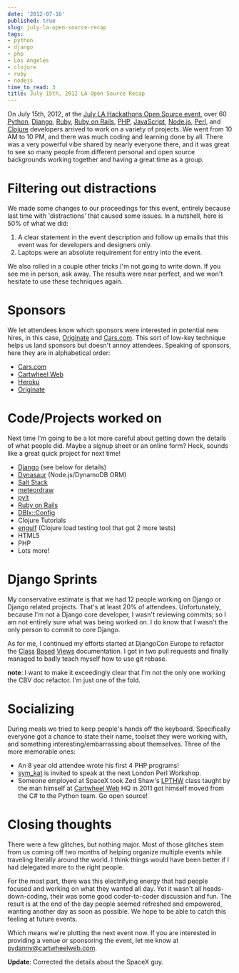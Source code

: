 ```yaml
---
date: '2012-07-16'
published: true
slug: july-la-open-source-recap
tags:
- python
- django
- php
- Los Angeles
- clojure
- ruby
- nodejs
time_to_read: 3
title: July 15th, 2012 LA Open Source Recap
---
```


On July 15th, 2012, at the [July LA Hackathons Open Source
event](http://www.meetup.com/LA-Hackathons/events/64542582/), over 60
[Python](http://python.org), [Django](http://djangoproject.com),
[Ruby](http://www.ruby-lang.org/), [Ruby on
Rails](http://rubyonrails.org/), [PHP](http://www.php.net/),
[JavaScript](http://en.wikipedia.org/wiki/JavaScript),
[Node.js](http://nodejs.org/), [Perl](http://www.perl.org/), and
[Clojure](http://clojure.org) developers arrived to work on a variety of
projects. We went from 10 AM to 10 PM, and there was much coding and
learning done by all. There was a very powerful vibe shared by nearly
everyone there, and it was great to see so many people from different
personal and open source backgrounds working together and having a great
time as a group.

Filtering out distractions
==========================

We made some changes to our proceedings for this event, entirely because
last time with 'distractions' that caused some issues. In a nutshell,
here is 50% of what we did:

1.  A clear statement in the event description and follow up emails that
    this event was for developers and designers only.
2.  Laptops were an absolute requirement for entry into the event.

We also rolled in a couple other tricks I'm not going to write down. If
you see me in person, ask away. The results were near perfect, and we
won't hesitate to use these techniques again.

Sponsors
========

We let attendees know which sponsors were interested in potential new
hires, in this case, [Originate](http://originatelabs.com) and
[Cars.com](http://cars.com). This sort of low-key technique helps us
land sponsors but doesn't annoy attendees. Speaking of sponsors, here
they are in alphabetical order:

-   [Cars.com](http://cars.com)
-   [Cartwheel Web](http://cartwheelweb.com)
-   [Heroku](http://heroku.com)
-   [Originate](http://originatelabs.com)

Code/Projects worked on
=======================

Next time I'm going to be a lot more careful about getting down the
details of what people did. Maybe a signup sheet or an online form?
Heck, sounds like a great quick project for next time!

-   [Django](http://djangoproject.com) (see below for details)
-   [Dynasaur](http://tglines.github.com/dynasaur/) (Node.js/DynamoDB
    ORM)
-   [Salt Stack](https://github.com/saltstack/salt)
-   [meteordraw](https://github.com/philfree/meteordraw)
-   [pyit](https://github.com/harph/pyit)
-   [Ruby on Rails](http://rubyonrails.org/)
-   [DBIx::Config](https://github.com/symkat/DBIx-Config)
-   Clojure Tutorials
-   [engulf](https://github.com/andrewvc/engulf) (Clojure load testing
    tool that got 2 more tests)
-   HTML5
-   PHP
-   Lots more!

Django Sprints
==============

My conservative estimate is that we had 12 people working on Django or
Django related projects. That's at least 20% of attendees.
Unfortunately, because I'm not a Django core developer, I wasn't
reviewing commits; so I am not entirely sure what was being worked on. I
do know that I wasn't the only person to commit to core Django.

As for me, I continued my efforts started at DjangoCon Europe to
refactor the
[Class](https://docs.djangoproject.com/en/dev/topics/class-based-views/)
[Based](https://docs.djangoproject.com/en/dev/ref/class-based-views/)
[Views](https://docs.djangoproject.com/en/dev/ref/class-based-views/mixins/)
documentation. I got in two pull requests and finally managed to badly
teach myself how to use git rebase.

**note**: I want to make it exceedingly clear that I'm not the only one
working the CBV doc refactor. I'm just one of the fold.

Socializing
===========

During meals we tried to keep people's hands off the keyboard.
Specifically everyone got a chance to state their name, toolset they
were working with, and something interesting/embarrassing about
themselves. Three of the more memorable ones:

-   An 8 year old attendee wrote his first 4 PHP programs!
-   [sym_kat](http://twitter.com/sym_kat) is invited to speak at the
    next London Perl Workshop.
-   Someone employed at SpaceX took Zed Shaw's
    [LPTHW](http://learnpythonthehardway.org/) class taught by the man
    himself at [Cartwheel Web](http://cartwheelweb.com) HQ in 2011 got
    himself moved from the C# to the Python team. Go open source!

Closing thoughts
================

There were a few glitches, but nothing major. Most of those glitches
stem from us coming off two months of helping organize multiple events
while traveling literally around the world. I think things would have
been better if I had delegated more to the right people.

For the most part, there was this electrifying energy that had people
focused and working on what they wanted all day. Yet it wasn't all
heads-down-coding, their was some good coder-to-coder discussion and
fun. The result is at the end of the day people seemed refreshed and
empowered, wanting another day as soon as possible. We hope to be able
to catch this feeling at future events.

Which means we're plotting the next event now. If you are interested in
providing a venue or sponsoring the event, let me know at
<pydanny@cartwheelweb.com>.

**Update**: Corrected the details about the SpaceX guy.
